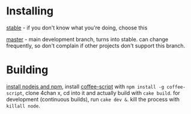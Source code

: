 # Installing

[stable](https://github.com/aeosynth/4chan-x/raw/stable/4chan_x.user.js) - if you don't know what you're doing, choose this

[master](https://github.com/aeosynth/4chan-x/raw/master/4chan_x.user.js) - main development branch, turns into stable. can change frequently, so don't complain if other projects don't support this branch.

# Building

[install nodejs and npm](https://github.com/joyent/node/wiki/Installation),
install [coffee-script](https://github.com/jashkenas/coffee-script/) with
`npm install -g coffee-script`, clone 4chan x, cd into it and actually build
with `cake build`. for development (continuous builds), run `cake dev &`.
kill the process with `killall node`.
